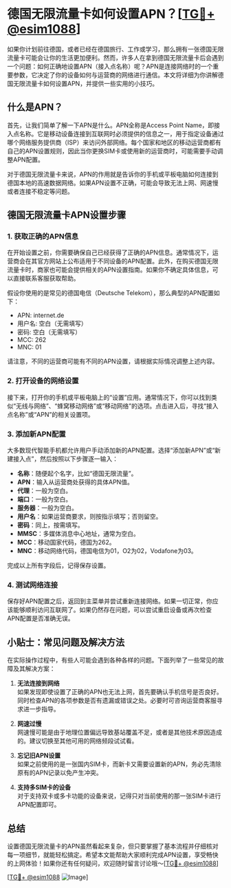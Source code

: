 # 德国无限流量卡如何设置APN？[[TG💪+ @esim1088](https://t.me/s/esim1088)]

如果你计划前往德国，或者已经在德国旅行、工作或学习，那么拥有一张德国无限流量卡可能会让你的生活更加便利。然而，许多人在拿到德国无限流量卡后会遇到一个问题：如何正确地设置APN（接入点名称）呢？APN是连接网络时的一个重要参数，它决定了你的设备如何与运营商的网络进行通信。本文将详细为你讲解德国无限流量卡如何设置APN，并提供一些实用的小技巧。

## 什么是APN？

首先，让我们简单了解一下APN是什么。APN全称是Access Point Name，即接入点名称。它是移动设备连接到互联网时必须提供的信息之一，用于指定设备通过哪个网络服务提供商（ISP）来访问外部网络。每个国家和地区的移动运营商都有自己的APN设置规则，因此当你更换SIM卡或使用新的运营商时，可能需要手动调整APN配置。

对于德国无限流量卡来说，APN的作用就是告诉你的手机或平板电脑如何连接到德国本地的高速数据网络。如果APN设置不正确，可能会导致无法上网、网速慢或者连接不稳定等问题。

## 德国无限流量卡APN设置步骤

### 1. 获取正确的APN信息

在开始设置之前，你需要确保自己已经获得了正确的APN信息。通常情况下，运营商会在其官方网站上公布适用于不同设备的APN配置。此外，在购买德国无限流量卡时，商家也可能会提供相关的APN设置指南。如果你不确定具体信息，可以直接联系客服获取帮助。

假设你使用的是常见的德国电信（Deutsche Telekom），那么典型的APN配置如下：
- APN: internet.de
- 用户名: 空白（无需填写）
- 密码: 空白（无需填写）
- MCC: 262
- MNC: 01

请注意，不同的运营商可能有不同的APN设置，请根据实际情况调整上述内容。

### 2. 打开设备的网络设置

接下来，打开你的手机或平板电脑上的“设置”应用。通常情况下，你可以找到类似“无线与网络”、“蜂窝移动网络”或“移动网络”的选项。点击进入后，寻找“接入点名称”或“APN”的相关设置项。

### 3. 添加新APN配置

大多数现代智能手机都允许用户手动添加新的APN配置。选择“添加新APN”或“新建接入点”，然后按照以下步骤逐一输入：

- **名称**：随便起个名字，比如“德国无限流量”。
- **APN**：输入从运营商处获得的具体APN值。
- **代理**：一般为空白。
- **端口**：一般为空白。
- **服务器**：一般为空白。
- **用户名**：如果运营商要求，则按指示填写；否则留空。
- **密码**：同上，按需填写。
- **MMSC**：多媒体消息中心地址，通常为空白。
- **MCC**：移动国家代码，德国为262。
- **MNC**：移动网络代码，德国电信为01，O2为02，Vodafone为03。

完成以上所有字段后，记得保存设置。

### 4. 测试网络连接

保存好APN配置之后，返回到主菜单并尝试重新连接网络。如果一切正常，你应该能够顺利访问互联网了。如果仍然存在问题，可以尝试重启设备或再次检查APN配置是否准确无误。

## 小贴士：常见问题及解决方法

在实际操作过程中，有些人可能会遇到各种各样的问题。下面列举了一些常见的故障及其解决方案：

1. **无法连接到网络**  
   如果发现即使设置了正确的APN也无法上网，首先要确认手机信号是否良好。同时检查APN的各项参数是否有遗漏或错误之处。必要时可咨询运营商客服寻求进一步指导。

2. **网速过慢**  
   网速慢可能是由于地理位置偏远导致基站覆盖不足，或者是其他技术原因造成的。建议切换至其他可用的网络频段试试看。

3. **忘记旧APN设置**  
   如果之前使用的是一张国内SIM卡，而新卡又需要设置新的APN，务必先清除原有的APN记录以免产生冲突。

4. **支持多SIM卡的设备**  
   对于支持双卡或多卡功能的设备来说，记得只对当前使用的那一张SIM卡进行APN配置即可。

## 总结

设置德国无限流量卡的APN虽然看起来复杂，但只要掌握了基本流程并仔细核对每一项细节，就能轻松搞定。希望本文能帮助大家顺利完成APN设置，享受畅快的上网体验！如果你还有任何疑问，欢迎随时留言讨论哦～[[TG💪+ @esim1088](https://t.me/s/esim1088)]

[[TG💪+ @esim1088](https://t.me/s/esim1088) ![Image](https://i.postimg.cc/4NQfJmqS/Snipaste-2025-05-13-00-14-12.png)]